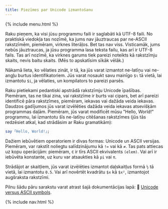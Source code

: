 ```yaml
---
title: Piezīmes par Unicode izmantošanu
---
```


{% include menu.html %}

Raku pieņem, ka visi jūsu programmu faili ir saglabāti kā UTF-8 faili. No praktiskā viedokļa tas nozīmē, ka jums nav jāuztraucas par ne-ASCII rakstzīmēm, piemēram, virknes literāļos. Bet tas nav viss. Visticamāk, jums nebūs jāuztraucas, ja jūsu programma lasa teksta failu, kas arī ir UTF-8 fails. Tas arī nozīmē, ka virknes garums tiek pareizi noteikts kā rakstzīmju skaits, nevis baitu skaits. (Mēs to apskatīsim sīkāk vēlāk.)

Nākamā lieta, ko vēlaties zināt, ir tā, ka jūs varat izmantot ne-latīņu vai ne-angļu burtus identifikatoriem. Jūs varat nosaukt savu mainīgo `$ι` tā vietā, lai izmantotu `$i`, ja vēlaties, un kompilators to pareizi parsēs.

Raku pietiekami pedantiski apstrādā rakstzīmju Unicode īpašības. Piemēram, tas ne tikai zina, vai rakstzīme ir burts vai cipars, bet arī pareizi identificē pāra rakstzīmes, piemēram, iekavas vai dažāda veida iekavas. Daudzos gadījumos jūs varat izvēlēties dažāda veida iekavas atsevišķām programmas daļām. Piemēram, jūs varat modificēt mūsu "Hello, World!" programmu, lai izmantotu šīs ne-latīņu citēšanas rakstzīmes (jūs tās redzēsiet atkal, kad strādāsim ar Raku gramatikām):

```raku
say ｢Hello, World!｣;
```

Dažiem iebūvētiem operatoriem ir divas formas: Unicode un ASCII versijas. Piemēram, var rakstīt noliegtu salīdzinājumu kā `!=` vai kā `≠`. Tas pats attiecas uz kopu operācijām: piemēram, `∈` ir tīrs ASCII ekvivalents `(elem)`. Vai arī ir iebūvēta konstante, uz kuru var atsaukties kā `pi` vai `π`.

Strādājot ar skaitļiem, jūs varat izvēlēties izmantot daļskaitļus formā `½` tā vietā, lai izmantotu `0.5`. Vai arī novērtēt kvadrātu `$x` kā `$x²`, izmantojot augšraksta rakstzīmi.

Pilnu šādu pāru sarakstu varat atrast šajā dokumentācijas lapā: 📖 [Unicode versus ASCII symbols](https://docs.raku.org/language/unicode_ascii).

{% include nav.html %}